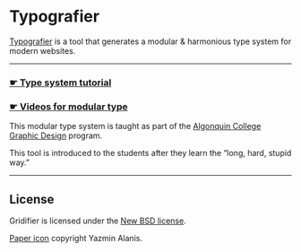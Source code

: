 # Typografier

[Typografier](http://tjb.io/type) is a tool that generates a modular & harmonious type system for modern websites.

---

### [☛ Type system tutorial](https://github.com/algonquindesign/html-css/tree/gh-pages/modular-typography)

### [☛ Videos for modular type]()

This modular type system is taught as part of the [Algonquin College Graphic Design](http://algonquindesign.ca) program.

This tool is introduced to the students after they learn the “long, hard, stupid way.”

---

## License

Gridifier is licensed under the [New BSD license](LICENSE.txt).

[Paper icon](http://thenounproject.com/term/paper/29062/) copyright Yazmin Alanis.
